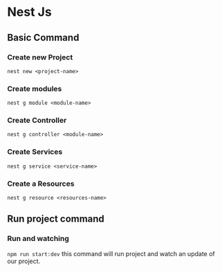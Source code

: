 # Nest Js 

## Basic Command

### Create new Project
`nest new <project-name>`

### Create modules
`nest g module <module-name>`

### Create Controller
`nest g controller <module-name>`

### Create Services
`nest g service <service-name>`

### Create a Resources
`nest g resource <resources-name>`

## Run project command

### Run and watching
`npm run start:dev` this command will run project and watch an update of our project. 